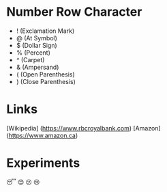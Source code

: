 # Number Row Character
- ! (Exclamation Mark)
- @ (At Symbol)
- $ (Dollar Sign)
- % (Percent)
- ^ (Carpet)
- & (Ampersand)
- ( (Open Parenthesis)
- ) (Close Parenthesis)
# Links
[Wikipedia] (https://www.rbcroyalbank.com)
[Amazon] (https://www.amazon.ca)
# Experiments
:sleeping:
:blush:
:confused:
:cry:
